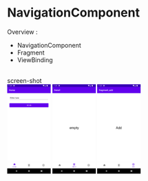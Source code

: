 # NavigationComponent

Overview :
* NavigationComponent
* Fragment
* ViewBinding

<br>
screen-shot
<br>

<img alt="emadkeyvani  Movie-Api-App" src="/screenshot/01.png" width="20%">



<img alt="emadkeyvani  Movie-Api-App" src="/screenshot/02.png" width="20%">


<img alt="emadkeyvani  Movie-Api-App" src="/screenshot/03.png" width="20%">
